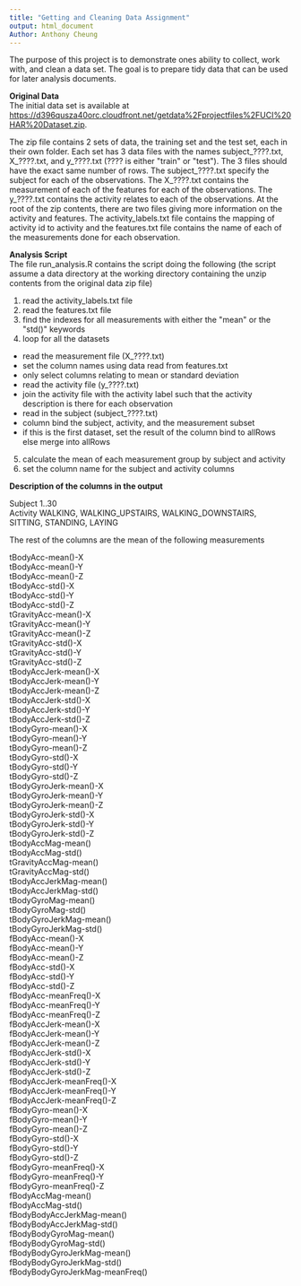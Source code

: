 ```yaml
---
title: "Getting and Cleaning Data Assignment"
output: html_document
Author: Anthony Cheung
---
```


The purpose of this project is to demonstrate ones ability to collect, work with, and clean a data set. The goal is to prepare tidy data that can be used for later analysis documents. 

**Original Data**   
The initial data set is available at <https://d396qusza40orc.cloudfront.net/getdata%2Fprojectfiles%2FUCI%20HAR%20Dataset.zip>.

The zip file contains 2 sets of data, the training set and the test set, each in their own folder. Each set has 3 data files with the names subject_????.txt, X_????.txt, and y_????.txt (???? is either "train" or "test").  The 3 files should have the exact same number of rows. The subject_????.txt specify the subject for each of the observations. The X_????.txt contains the measurement of each of the features for each of the observations. The y_????.txt contains the activity relates to each of the observations.  At the root of the zip contents, there are two files giving more information on the activity and features. The activity_labels.txt file contains the mapping of activity id to activity and the features.txt file contains the name of each of the measurements done for each observation.

**Analysis Script**   
The file run_analysis.R contains the script doing the following (the script assume a data directory at the working directory containing the unzip contents from the original data zip file)    
1. read the activity_labels.txt file    
2. read the features.txt file    
3. find the indexes for all measurements with either the "mean" or the "std()" keywords    
4. loop for all the datasets    
  + read the measurement file  (X_????.txt)    
  + set the column names using data read from features.txt    
  + only select columns relating to mean or standard deviation   
  + read the activity file (y_????.txt)    
  + join the activity file with the activity label such that the activity description is there for each observation    
  + read in the subject (subject_????.txt)    
  + column bind the subject, activity, and the measurement subset    
  + if this is the first dataset, set the result of the column bind to allRows else merge into allRows    
5. calculate the mean of each measurement group by subject and activity    
6. set the column name for the subject and activity columns    

**Description of the columns in the output**

Subject   1..30   
Activity  WALKING, WALKING_UPSTAIRS, WALKING_DOWNSTAIRS, SITTING, STANDING, LAYING   

The rest of the columns are the mean of the following measurements

tBodyAcc-mean()-X   
tBodyAcc-mean()-Y   
tBodyAcc-mean()-Z   
tBodyAcc-std()-X   
tBodyAcc-std()-Y   
tBodyAcc-std()-Z   
tGravityAcc-mean()-X   
tGravityAcc-mean()-Y   
tGravityAcc-mean()-Z   
tGravityAcc-std()-X   
tGravityAcc-std()-Y   
tGravityAcc-std()-Z   
tBodyAccJerk-mean()-X   
tBodyAccJerk-mean()-Y   
tBodyAccJerk-mean()-Z   
tBodyAccJerk-std()-X   
tBodyAccJerk-std()-Y   
tBodyAccJerk-std()-Z   
tBodyGyro-mean()-X   
tBodyGyro-mean()-Y   
tBodyGyro-mean()-Z   
tBodyGyro-std()-X   
tBodyGyro-std()-Y   
tBodyGyro-std()-Z   
tBodyGyroJerk-mean()-X   
tBodyGyroJerk-mean()-Y   
tBodyGyroJerk-mean()-Z   
tBodyGyroJerk-std()-X   
tBodyGyroJerk-std()-Y   
tBodyGyroJerk-std()-Z   
tBodyAccMag-mean()   
tBodyAccMag-std()   
tGravityAccMag-mean()   
tGravityAccMag-std()   
tBodyAccJerkMag-mean()   
tBodyAccJerkMag-std()   
tBodyGyroMag-mean()   
tBodyGyroMag-std()   
tBodyGyroJerkMag-mean()    
tBodyGyroJerkMag-std()   
fBodyAcc-mean()-X   
fBodyAcc-mean()-Y   
fBodyAcc-mean()-Z   
fBodyAcc-std()-X   
fBodyAcc-std()-Y   
fBodyAcc-std()-Z   
fBodyAcc-meanFreq()-X   
fBodyAcc-meanFreq()-Y   
fBodyAcc-meanFreq()-Z   
fBodyAccJerk-mean()-X   
fBodyAccJerk-mean()-Y   
fBodyAccJerk-mean()-Z   
fBodyAccJerk-std()-X   
fBodyAccJerk-std()-Y   
fBodyAccJerk-std()-Z   
fBodyAccJerk-meanFreq()-X   
fBodyAccJerk-meanFreq()-Y   
fBodyAccJerk-meanFreq()-Z   
fBodyGyro-mean()-X   
fBodyGyro-mean()-Y   
fBodyGyro-mean()-Z   
fBodyGyro-std()-X   
fBodyGyro-std()-Y   
fBodyGyro-std()-Z   
fBodyGyro-meanFreq()-X   
fBodyGyro-meanFreq()-Y   
fBodyGyro-meanFreq()-Z   
fBodyAccMag-mean()   
fBodyAccMag-std()   
fBodyBodyAccJerkMag-mean()   
fBodyBodyAccJerkMag-std()   
fBodyBodyGyroMag-mean()   
fBodyBodyGyroMag-std()   
fBodyBodyGyroJerkMag-mean()   
fBodyBodyGyroJerkMag-std()   
fBodyBodyGyroJerkMag-meanFreq()   
